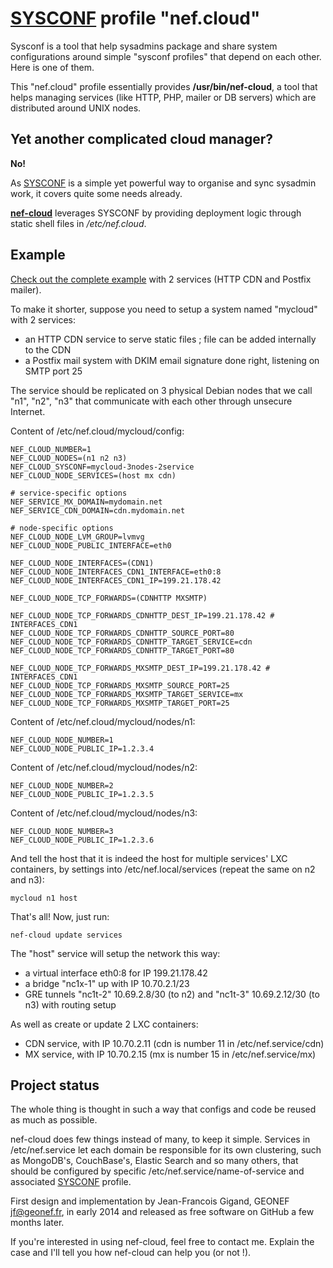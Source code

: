 [SYSCONF](https://github.com/geonef/sysconf.base) profile "nef.cloud"
======================================================================

Sysconf is a tool that help sysadmins package and share system configurations
around simple "sysconf profiles" that depend on each other. Here is one of them.

This "nef.cloud" profile essentially provides **/usr/bin/nef-cloud**, a tool
that helps managing services (like HTTP, PHP, mailer or DB servers) which
are distributed around UNIX nodes.


Yet another complicated cloud manager?
------------------------------------------------------------
**No!**

As [SYSCONF](https://github.com/geonef/sysconf.base) is a simple yet powerful
way to organise and sync sysadmin work, it covers quite some needs already.

**[nef-cloud](./tree/usr/bin/nef-cloud)** leverages SYSCONF by providing deployment logic through
static shell files in _/etc/nef.cloud_.


Example
-------
[Check out the complete example](./tree/usr/share/doc/nef.cloud/examples/mycloud-3nodes-2service)
with 2 services (HTTP CDN and Postfix mailer).

To make it shorter, suppose you need to setup a system named "mycloud" with 2 services:
* an HTTP CDN service to serve static files ; file can be added internally to the CDN
* a Postfix mail system with DKIM email signature done right, listening on SMTP port 25

The service should be replicated on 3 physical Debian nodes that we call "n1",
"n2", "n3" that communicate with each other through unsecure Internet.

Content of /etc/nef.cloud/mycloud/config:
```
NEF_CLOUD_NUMBER=1
NEF_CLOUD_NODES=(n1 n2 n3)
NEF_CLOUD_SYSCONF=mycloud-3nodes-2service
NEF_CLOUD_NODE_SERVICES=(host mx cdn)

# service-specific options
NEF_SERVICE_MX_DOMAIN=mydomain.net
NEF_SERVICE_CDN_DOMAIN=cdn.mydomain.net

# node-specific options
NEF_CLOUD_NODE_LVM_GROUP=lvmvg
NEF_CLOUD_NODE_PUBLIC_INTERFACE=eth0

NEF_CLOUD_NODE_INTERFACES=(CDN1)
NEF_CLOUD_NODE_INTERFACES_CDN1_INTERFACE=eth0:8
NEF_CLOUD_NODE_INTERFACES_CDN1_IP=199.21.178.42

NEF_CLOUD_NODE_TCP_FORWARDS=(CDNHTTP MXSMTP)

NEF_CLOUD_NODE_TCP_FORWARDS_CDNHTTP_DEST_IP=199.21.178.42 # INTERFACES_CDN1
NEF_CLOUD_NODE_TCP_FORWARDS_CDNHTTP_SOURCE_PORT=80
NEF_CLOUD_NODE_TCP_FORWARDS_CDNHTTP_TARGET_SERVICE=cdn
NEF_CLOUD_NODE_TCP_FORWARDS_CDNHTTP_TARGET_PORT=80

NEF_CLOUD_NODE_TCP_FORWARDS_MXSMTP_DEST_IP=199.21.178.42 # INTERFACES_CDN1
NEF_CLOUD_NODE_TCP_FORWARDS_MXSMTP_SOURCE_PORT=25
NEF_CLOUD_NODE_TCP_FORWARDS_MXSMTP_TARGET_SERVICE=mx
NEF_CLOUD_NODE_TCP_FORWARDS_MXSMTP_TARGET_PORT=25
```

Content of /etc/nef.cloud/mycloud/nodes/n1:
```
NEF_CLOUD_NODE_NUMBER=1
NEF_CLOUD_NODE_PUBLIC_IP=1.2.3.4
```

Content of /etc/nef.cloud/mycloud/nodes/n2:
```
NEF_CLOUD_NODE_NUMBER=2
NEF_CLOUD_NODE_PUBLIC_IP=1.2.3.5
```

Content of /etc/nef.cloud/mycloud/nodes/n3:
```
NEF_CLOUD_NODE_NUMBER=3
NEF_CLOUD_NODE_PUBLIC_IP=1.2.3.6
```

And tell the host that it is indeed the host for multiple services' LXC containers, by settings into /etc/nef.local/services (repeat the same on n2 and n3):
```
mycloud n1 host
```

That's all! Now, just run:
```
nef-cloud update services
```

The "host" service will setup the network this way:
* a virtual interface eth0:8 for IP 199.21.178.42
* a bridge "nc1x-1" up with IP 10.70.2.1/23
* GRE tunnels "nc1t-2" 10.69.2.8/30 (to n2) and "nc1t-3" 10.69.2.12/30 (to n3) with routing setup

As well as create or update 2 LXC containers:
* CDN service, with IP 10.70.2.11 (cdn is number 11 in /etc/nef.service/cdn)
* MX service, with IP 10.70.2.15 (mx is number 15 in /etc/nef.service/mx)


Project status
--------------
The whole thing is thought in such a way that configs and code be reused
as much as possible.

nef-cloud does few things instead of many, to keep it simple. Services in
/etc/nef.service let each domain be responsible for its own clustering, 
such as MongoDB's, CouchBase's, Elastic Search and so many others, that
should be configured by specific /etc/nef.service/name-of-service and
associated [SYSCONF](https://github.com/geonef/sysconf.base) profile.

First design and implementation by Jean-Francois Gigand, GEONEF <jf@geonef.fr>,
in early 2014 and released as free software on GitHub a few months later.

If you're interested in using nef-cloud, feel free to contact me. Explain the
case and I'll tell you how nef-cloud can help you (or not !).
